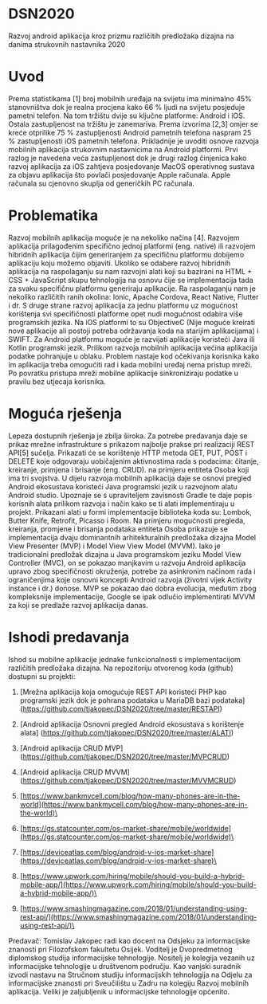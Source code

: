 # DSN2020
Razvoj android aplikacija kroz prizmu različitih predložaka dizajna na danima strukovnih nastavnika 2020

# Uvod
Prema statistikama [1] broj mobilnih uređaja na svijetu ima minimalno 45% stanovništva dok je realna procjena kako 66 % ljudi na svijetu posjeduje pametni telefon. Na tom tržištu dvije su ključne platforme: Android i iOS. Ostala zastupljenost na tržištu je zanemariva. Prema izvorima [2,3] omjer se kreće otprilike 75 % zastupljenosti Android pametnih telefona naspram 25 % zastupljenosti iOS pametnih telefona. Prikladnije je uvoditi osnove razvoja mobilnih aplikacija strukovnim nastavnicima na Android platformi. Prvi razlog je navedena veća zastupljenost dok je drugi razlog činjenica kako razvoj aplikacija za iOS zahtjeva posjedovanje MacOS operativnog sustava za objavu aplikacija što povlači posjedovanje Apple računala. Apple računala su cjenovno skuplja od generičkih PC računala.
# Problematika
Razvoj mobilnih aplikacija moguće je na nekoliko načina [4]. Razvojem aplikacija prilagođenim specifično jednoj platformi (eng. native) ili razvojem hibridnih aplikacija čijim generiranjem za  specifičnu platformu dobijemo aplikaciju koju možemo objaviti. Ukoliko se odabere razvoj hibridnih aplikacija na raspolaganju su nam razvojni alati koji su bazirani na HTML + CSS + JavaScript skupu tehnologija na osnovu čije se implementacija tada za svaku specifičnu platformu generiraju aplikacije. Ra raspolaganju nam je nekoliko različitih ranih okolina: Ionic, Apache Cordova, React Native, Flutter i dr. S druge strane razvoj aplikacija za jednu platformu uz mogućnost korištenja svi specifičnosti platforme opet nudi mogućnost odabira više programskih jezika. Na iOS platformi to su ObjectiveC (Nije moguće kreirati nove aplikacije ali postoji potreba održavanja koda na starijim aplikacijama) i SWIFT. Za Android platformu moguće je razvijati aplikacije koristeći Java ili Kotlin programski jezik. Prilikom razvoja mobilnih aplikacija većina aplikacija podatke pohranjuje u oblaku. Problem nastaje kod očekivanja korisnika kako im aplikacija treba omogućiti rad i kada mobilni uređaj nema pristup mreži. Po povratku pristupa mreži mobilne aplikacije sinkroniziraju podatke u pravilu bez utjecaja korisnika.
# Moguća rješenja
Lepeza dostupnih rješenja je zbilja široka. Za potrebe predavanja daje se prikaz mrežne infrastrukture s prikazom najbolje prakse pri realizaciji REST API[5] sučelja. Prikazati će se korištenje HTTP metoda GET, PUT, POST i DELETE koje odgovaraju uobičajenim aktivnostima rada s podacima: čitanje, kreiranje, primjena i brisanje (eng. CRUD). na primjeru entiteta Osoba koji ima tri svojstva. U dijelu razvoja mobilnih aplikacija daje se osnovi pregled Android ekosustava koristeći Java programski jezik u razvojnom alatu Android studio. Upoznaje se s upraviteljem zavisnosti Gradle te daje popis korisnih alata prilikom razvoja i način kako se ti alati implementiraju u projekt. Prikazani alati u formi implementacije biblioteka koda su: Lombok, Butter Knife, Retrofit, Picasso i Room. Na primjeru mogućnosti pregleda, kreiranja, promjene i brisanja podataka entiteta Osoba prikazuje se implementacija dvaju dominantnih arhitekturalnih predložaka dizajna Model View Presenter (MVP) i Model View View Model (MVVM). Iako je tradicionalni predložak dizajna u Java programskom jeziku Model View Controller (MVC), on se pokazao manjkavim u razvoju Android aplikacija upravo zbog specifičnosti okruženja, potrebe za asinkronim načinom rada i ograničenjima koje osnovni koncepti Android razvoja (životni vijek Activity instance i dr.) donose. MVP se pokazao dao dobra evolucija, međutim zbog kompleksnije implementacije, Google se ipak odlučio implementirati MVVM za koji se predlaže razvoj aplikacija danas.  
# Ishodi predavanja
Ishod su mobilne aplikacije jednake funkcionalnosti s implementacijom različitih predložaka dizajna. Na repozitoriju otvorenog koda (github) dostupni su projekti:
1. [Mrežna aplikacija koja omogućuje REST API koristeći PHP kao programski jezik dok je pohrana podataka u MariaDB bazi podataka] (https://github.com/tjakopec/DSN2020/tree/master/RESTAPI) 
2. [Android aplikacija Osnovni pregled Android ekosustava s korištenje alata] (https://github.com/tjakopec/DSN2020/tree/master/ALATI)
3. [Android aplikacija CRUD MVP] (https://github.com/tjakopec/DSN2020/tree/master/MVPCRUD)
4. [Android aplikacija CRUD MVVM] (https://github.com/tjakopec/DSN2020/tree/master/MVVMCRUD)

1. [https://www.bankmycell.com/blog/how-many-phones-are-in-the-world](https://www.bankmycell.com/blog/how-many-phones-are-in-the-world)\
2. [https://gs.statcounter.com/os-market-share/mobile/worldwide](https://gs.statcounter.com/os-market-share/mobile/worldwide)\
3. [https://deviceatlas.com/blog/android-v-ios-market-share](https://deviceatlas.com/blog/android-v-ios-market-share)\
4. [https://www.upwork.com/hiring/mobile/should-you-build-a-hybrid-mobile-app/](https://www.upwork.com/hiring/mobile/should-you-build-a-hybrid-mobile-app/)\
5. [https://www.smashingmagazine.com/2018/01/understanding-using-rest-api/](https://www.smashingmagazine.com/2018/01/understanding-using-rest-api/)\

Predavač: Tomislav Jakopec radi kao docent na Odsjeku za informacijske znanosti pri Filozofskom fakultetu Osijek. Voditelj je Dvopredmetnog diplomskog studija informacijske tehnologije. Nositelj je kolegija vezanih uz informacijske tehnologije u društvenom području. Kao vanjski suradnik izvodi nastavu na Stručnom studiju informacijskih tehnologija na Odjelu za informacijske znanosti pri Sveučilištu u Zadru na kolegiju Razvoj mobilnih aplikacija. Veliki je zaljubljenik u informacijske tehnologije općenito.